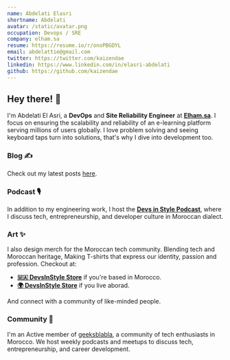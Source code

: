 ```yaml
---
name: Abdelati Elasri
shortname: Abdelati
avatar: /static/avatar.png
occupation: Devops / SRE
company: elham.sa
resume: https://resume.io/r/onoPBGDYL
email: abdelattie@gmail.com
twitter: https://twitter.com/kaizendae
linkedin: https://www.linkedin.com/in/elasri-abdelati
github: https://github.com/kaizendae
---
```


## Hey there! 👋

I'm Abdelati El Asri, a **DevOps** and **Site Reliability Engineer** at **[Elham.sa](https://elham.sa)**. I focus on ensuring the scalability and reliability of an e-learning platform serving millions of users globally. I love problem solving and seeing keyboard taps turn into solutions, that's why I dive into development too.

### Blog ✍️

Check out my latest posts [here](/blog).

### Podcast 🎙️

In addition to my engineering work, I host the **[Devs in Style Podcast](/podcast)**, where I discuss tech, entrepreneurship, and developer culture in Moroccan dialect.

### Art ✨

I also design merch for the Moroccan tech community. Blending tech and Moroccan heritage, Making T-shirts that express our identity, passion and profession.
Checkout at:

- **[🇲🇦 DevsInStyle Store](https://devsinstyle.ma)** if you're based in Morocco.
- **[🌍 DevsInStyle Store](https://devsinstyle.com)** if you live aborad.

And connect with a community of like-minded people.

### Community 🎉

I'm an Active member of [geeksblabla](https://geeksblabla.io/), a community of tech enthusiasts in Morocco. We host weekly podcasts and meetups to discuss tech, entrepreneurship, and career development.
